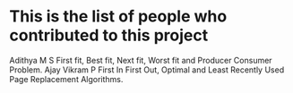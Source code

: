 # This is the list of people who contributed to this project

Adithya M S      First fit, Best fit, Next fit, Worst fit and Producer Consumer Problem.
Ajay Vikram P    First In First Out, Optimal and Least Recently Used Page Replacement Algorithms.
